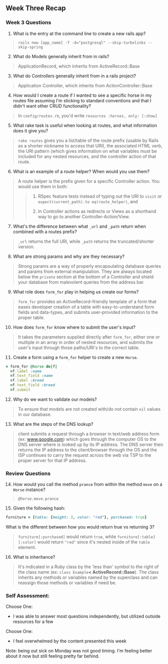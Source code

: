 ## Week Three Recap

### Week 3 Questions

1. What is the entry at the command line to create a new rails app?
> `rails new [app_name] -T -d="postgresql" --skip-turbolinks --skip-spring`
2. What do Models generally inherit from in rails?
> ApplicationRecord, which inherits from ActiveRecord::Base
3. What do Controllers generally inherit from in a rails project?
> Application Controller, which inherits from ActionController::Base
4. How would I create a route if I wanted to see a specific horse in my routes file assuming I'm sticking to standard conventions and that I didn't want other CRUD functionality?
> In `config/routes.rb`, you'd write `resources :horses, only: [:show]`
5. What rake task is useful when looking at routes, and what information does it give you?
> `rake routes` gives you a list/table of the route prefix (usable by Rails as a shorter nickname to access that URI), the associated HTML verb, the URI pattern (which gives information on what variables must be included for any nested resources, and the controller action of that route.
6. What is an example of a route helper? When would you use them?
> A route helper is the prefix given for a specific Controller action. You would use them in both:
>> 1. RSpec feature tests instead of typing out the URI to `visit` or `expect(current_path).to eq(route_helper)`, and
>>
>> 2. In Controller actions as redirects or Views as a shorthand way to go to another Controller-Action/View.
7. What's the difference between what `_url` and `_path` return when combined with a routes prefix?
> `_url` returns the full URI, while `_path` returns the truncated/shorter version.
8. What are strong params and why are they necessary?
> Strong params are a way of properly encapsulating database queries and params from external manipulation. They are always located below the `private` section at the bottom of a Controller and shield your database from malevolent queries from the address bar.
9. What role does `form_for` play in helping us create our forms?
>`form_for` provides an ActiveRecord-friendly template of a form that eases developer creation of a table with easy-to-understand form fields and data-types, and submits user-provided information to the proper table.
10. How does `form_for` know where to submit the user's input?
> It takes the parameters supplied directly after `form_for`, either one or multiple in an array in order of nested resources, and submits the user's input through those paths/URI's to the correct table.
11. Create a form using a `form_for` helper to create a new `Horse`. 
```ruby
= form_for @horse do|f|
  =f.label :name
  =f.text_field :name
  =f.label :breed
  =f.text_field :breed
  =f.submit
```
12. Why do we want to validate our models?
> To ensure that models are not created with/do not contain `nil` values in our database.
13. What are the steps of the DNS lookup?
> client submits a request through a browser in text/web address form (ex: www.google.com) which goes through the computer OS to the DNS server where is looked up by its IP address. The DNS server then returns the IP address to the client/browser through the OS and the ISP continues to carry the request across the web via TSP to the proper server for that IP address.

### Review Questions
14. How would you call the method `prance` from within the method `move` on a `Horse` instance?
> `@horse.move.prance`
15. Given the following hash:
```ruby
furniture = {table: {height: 3, color: "red"}, purchased: true}
```
What is the different between how you would return true vs returning 3?  
> `furniture[:purchased]` would return `true`, while `furniture[:table][:color]` would return `"red"` since it's nested inside of the `table` element.

16. What is inheritance?
> It's indicated in a Ruby class by the 'less than' symbol to the right of the class name (ex: `class Example`**< ActiveRecord::Base**). The class inherits any methods or variables named by the superclass and can reassign those methods or variables if need be.

### Self Assessment:
Choose One:
* I was able to answer most questions independently, but utilized outside resources for a few

Choose One:
* I feel overwhelmed by the content presented this week

Note: being out sick on Monday was not good timing. I'm feeling better about it now but still feeling pretty far behind.
